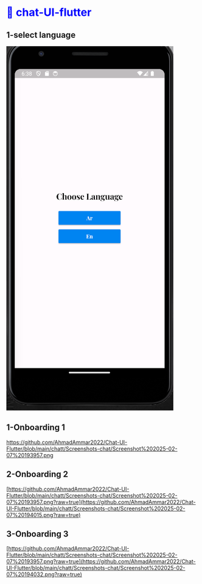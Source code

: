 <h1 style="color:blue; font-weight:bold;">🌟  chat-UI-flutter</h1>


## 1-select language


![App Interface](https://github.com/AhmadAmmar2022/Chat-UI-Flutter/blob/main/chatt/Screenshots-chat/Screenshot%202025-02-07%20183914.png)


## 1-Onboarding 1
https://github.com/AhmadAmmar2022/Chat-UI-Flutter/blob/main/chatt/Screenshots-chat/Screenshot%202025-02-07%20193957.png

## 2-Onboarding 2
[https://github.com/AhmadAmmar2022/Chat-UI-Flutter/blob/main/chatt/Screenshots-chat/Screenshot%202025-02-07%20193957.png?raw=true](https://github.com/AhmadAmmar2022/Chat-UI-Flutter/blob/main/chatt/Screenshots-chat/Screenshot%202025-02-07%20194015.png?raw=true)

## 3-Onboarding 3
[https://github.com/AhmadAmmar2022/Chat-UI-Flutter/blob/main/chatt/Screenshots-chat/Screenshot%202025-02-07%20193957.png?raw=true](https://github.com/AhmadAmmar2022/Chat-UI-Flutter/blob/main/chatt/Screenshots-chat/Screenshot%202025-02-07%20194032.png?raw=true)

